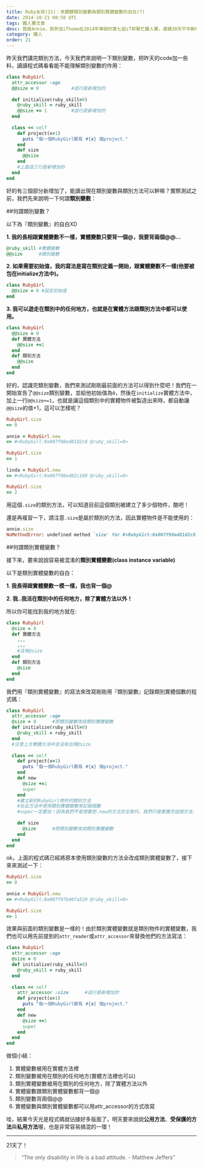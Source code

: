 ```yaml
---
title: Ruby女孩(21)：來聽聽類別變數與類別實體變數的自白(?)
date: 2014-10-21 08:58 UTC
tags: 鐵人賽文章
desc: 我是Annie，我參加iThome在2014年舉辦的第七屆iT邦幫忙鐵人賽，連續30天不中斷地記錄自己學習Ruby的歷程，這一系列30篇文章，推薦給跟我一樣初學Ruby約半年的朋友參考。
category: 鐵人
order: 21
---
```


昨天我們講完類別方法，今天我們來說明一下類別變數，把昨天的code加一些料，讀讀程式碼看看能不能理解類別變數的作用：

~~~ruby
class RubyGirl  
  attr_accessor :age  
  @@size = 0            #這行是新增加的  
  
  def initialize(ruby_skill=0)  
    @ruby_skill = ruby_skill  
    @@size += 1         #這行是新增加的  
  end  
  
  class << self  
    def project(x=1)  
      puts "每一個RubyGirl都有 #{x} 個project."  
    end  
    def size  
      @@size  
    end  
    #上面這三行是新增加的  
  end  
end  
~~~

好的有三個部分新增加了，能讀出現在類別變數與類別方法可以幹嘛？實際測試之前，我們先來說明一下何謂**類別變數**：

##何謂類別變數？

以下為『類別變數』的自白XD

**1. 我的長相跟實體變數不一樣，實體變數只要背一個@，我要背兩個@@...**

~~~ruby
@ruby_skill #實體變數  
@@size      #類別變數  
~~~

**2. 如果需要初始值，我的寫法是寫在類別定義一開始，跟實體變數不一樣(他要被包在initialize方法中)。**

~~~ruby
class RubyGirl  
  @@size = 0 #設定初始值  
end  
~~~

**3. 我可以遊走在類別中的任何地方，也就是在實體方法跟類別方法中都可以使用。**

~~~ruby
class RubyGirl  
  @@size = 0     
  def 實體方法  
    @@size +=1  
  end  
  def 類別方法  
    @@size  
  end  
end  
~~~

好的，認識完類別變數，我們來測試剛剛最前面的方法可以得到什麼吧！我們在一開始宣告了`@@size`類別變數，並給他初始值為`0`，然後在`initialize`實體方法中，加上一行`@@size+=1`，也就是讓這個類別中的實體物件被製造出來時，都自動讓`@@size`的值+1，這可以怎樣呢？

~~~ruby
RubyGirl.size  
=> 0  
  
annie = RubyGirl.new  
=> #<RubyGirl:0x007f98ed81d2c8 @ruby_skill=0>  
  
RubyGirl.size  
=> 1  
  
linda = RubyGirl.new  
=> #<RubyGirl:0x007f98ed82c160 @ruby_skill=0>  
  
RubyGirl.size  
=> 2  
~~~

用這個`.size`的類別方法，可以知道目前這個類別被建立了多少個物件，酷吧！

還是再複習一下，請注意`.size`是屬於類別的方法，因此實體物件是不能使用的：

~~~ruby
annie.size  
NoMethodError: undefined method `size' for #<RubyGirl:0x007f98ed81d2c8 @ruby_skill=0>  
~~~

##何謂類別實體變數？

接下來，要來說說容易被混淆的**類別實體變數(class instance variable)**

以下是類別實體變數的自白：

**1. 我長得跟實體變數一模一樣，我也背一個@**

**2. 我..我活在類別中的任何地方，除了實體方法以外！**

所以你可能找到我的地方就在:

~~~ruby
class RubyGirl  
  @size = 0  
  def 實體方法  
    ...  
    ...  
    #沒有@size  
  end  
  def 類別方法  
    @size  
  end  
end  
~~~

我們用『類別實體變數』的寫法來改寫剛剛用『類別變數』記錄類別實體個數的程式碼：

~~~ruby
class RubyGirl  
  attr_accessor :age  
  @size = 0      #把類別變數改成類別實體變數  
  def initialize(ruby_skill=0)  
    @ruby_skill = ruby_skill  
  end  
  #注意上方實體方法中並沒有出現@size  
    
  class << self  
    def project(x=1)  
      puts "每一個RubyGirl都有 #{x} 個project."  
    end  
    def new  
      @size +=1  
      super  
    end  
    #建立新的RubyGirl物件的類別方法  
    #在此方法中使用類別實體變數來記錄個數  
    #super一定要加！因為我們不是想要把.new的方法完全取代，我們只是要擴充這個方法，super這個關鍵字可以讓我們成功擴充.new的方法  
  
    def size  
      @size      #把類別變數改成類別實體變數  
    end  
  end  
end  
~~~

ok，上面的程式碼已經將原本使用類別變數的方法全改成類別實體變數了，接下來來測試一下：

~~~ruby
RubyGirl.size  
=> 0  
  
annie = RubyGirl.new  
=> #<RubyGirl:0x007f97b40fa520 @ruby_skill=0>  
  
RubyGirl.size  
=> 1  
~~~

效果與前面的類別變數是一樣的！由於類別實體變數就是類別物件的實體變數，我們也可以用先前提到的`attr_reader`或`attr_accessor`來替換他們的方法寫法：

~~~ruby
class RubyGirl  
  attr_accessor :age  
  @size = 0  
  def initialize(ruby_skill=0)  
    @ruby_skill = ruby_skill  
  end  
  
  class << self  
    attr_accessor :size      #這行是新增加的  
    def project(x=1)  
      puts "每一個RubyGirl都有 #{x} 個project."  
    end  
    def new  
      @size +=1  
      super  
    end  
  end  
end  
~~~

做個小結：

1. 實體變數被用在實體方法裡
2. 類別變數被用在類別的任何地方(實體方法裡也可以)
3. 類別實體變數被用在類別的任何地方，除了實體方法以外
4. 實體變數跟類別實體變數都背一個@
5. 類別變數背兩個@@
6. 實體變數與類別實體變數都可以用attr_accessor的方式改寫

哇，結果今天光是程式碼就佔據好多版面了，明天要來說說**公用方法**、**受保護的方法**與**私用方法**喔，也是非常容易搞混的一環！

---

21天了！

> “The only disability in life is a bad attitude. - Matthew Jeffers”
